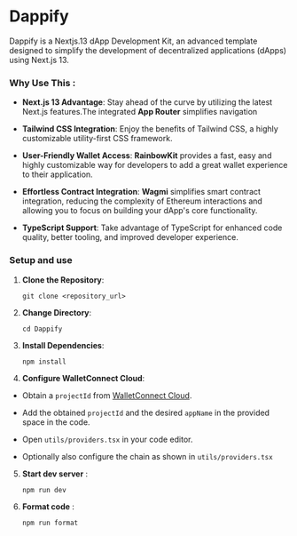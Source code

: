 # Dappify

Dappify is a Nextjs.13 dApp Development Kit, an advanced template designed to simplify the development of decentralized applications (dApps) using Next.js 13.

### Why Use This :

- **Next.js 13 Advantage**: Stay ahead of the curve by utilizing the latest Next.js features.The integrated **App Router** simplifies navigation

- **Tailwind CSS Integration**: Enjoy the benefits of Tailwind CSS, a highly customizable utility-first CSS framework.

- **User-Friendly Wallet Access**: **RainbowKit** provides a fast, easy and highly customizable way for developers to add a great wallet experience to their application.

- **Effortless Contract Integration**: **Wagmi** simplifies smart contract integration, reducing the complexity of Ethereum interactions and allowing you to focus on building your dApp's core functionality.

- **TypeScript Support**: Take advantage of TypeScript for enhanced code quality, better tooling, and improved developer experience.

### Setup and use

1.  **Clone the Repository**:

        git clone <repository_url>

2.  **Change Directory**:

        cd Dappify

3.  **Install Dependencies**:

        npm install

4.  **Configure WalletConnect Cloud**:

- Obtain a `projectId` from [WalletConnect Cloud](https://cloud.walletconnect.com/).

- Add the obtained `projectId` and the desired `appName` in the provided space in the code.
- Open `utils/providers.tsx` in your code editor.

- Optionally also configure the chain as shown in `utils/providers.tsx`

5.  **Start dev server** :

        npm run dev

6.  **Format code** :

        npm run format

